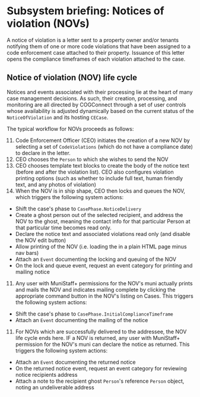 # Subsystem briefing: Notices of violation (NOVs)
A notice of violation is a letter sent to a property owner and/or tenants notifying them of one or more code violations that have been assigned to a code enforcement case attached to their property. Issuance of this letter opens the compliance timeframes of each violation attached to the case.

## Notice of violation (NOV) life cycle
Notices and events associated with their processing lie at the heart of many case management decisions. As such, their creation, processing, and monitoring are all directed by COGConnect through a set of user controls whose availability is adjusted dynamically based on the current status of the `NoticeOfViolation` and its hosting `CECase`. 

The typical workflow for NOVs proceeds as follows:

11. Code Enforcement Officer (CEO) initiates the creation of a new NOV by selecting a set of `CodeViolations` (which do not have a compliance date) to declare in the letter.
11. CEO chooses the `Person` to which she wishes to send the NOV
11. CEO chooses template text blocks to create the body of the notice text (before and after the violation list). CEO also configures violation printing options (such as whether to include full text, human friendly text, and any photos of violation)
11. When the NOV is in ship shape, CEO then locks and queues the NOV, which triggers the following system actions:

* Shift the case's phase to `CasePhase.NoticeDelivery`
* Create a ghost person out of the selected recipient, and address the NOV to the ghost, meaning the contact info for that particular Person at that particular time becomes read only.
* Declare the notice text and associated violations read only (and disable the NOV edit button)
* Allow printing of the NOV (i.e. loading the in a plain HTML page minus nav bars)
* Attach an `Event` documenting the locking and queuing of the NOV
* On the lock and queue event, request an event category for printing and mailing notice

11. Any user with MuniStaff+ permissions for the NOV's muni actually prints and mails the NOV and indicates mailing complete by clicking the appropriate command button in the NOV's listing on Cases. This triggers the following system actions:

* Shift the case's phase to `CasePhase.InitialComplianceTimeframe`
* Attach an `Event` documenting the mailing of the notice

11. For NOVs which are successfully delivered to the addressee, the NOV life cycle ends here. IF a NOV is returned, any user with MuniStaff+ permission for the NOV's muni can declare the notice as returned. This triggers the following system actions:

* Attach an `Event` documenting the returned notice
* On the returned notice event, request an event category for reviewing notice recipients address
* Attach a note to the recipient ghost `Person`'s reference `Person` object, noting an undeliverable address